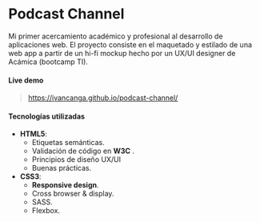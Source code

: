 # Podcast Channel 

Mi primer acercamiento académico y profesional al desarrollo de aplicaciones web. El proyecto consiste en el maquetado y estilado de una web app a partir de un hi-fi mockup hecho por un UX/UI designer de Acámica (bootcamp TI).

#### Live demo

> https://ivancanga.github.io/podcast-channel/

#### Tecnologías utilizadas

- **HTML5**:
  - Etiquetas semánticas.
  - Validación de código en **W3C** .
  - Principios de diseño UX/UI
  - Buenas prácticas.
- **CSS3**:
  - **Responsive design**.
  - Cross browser & display.
  - SASS.
  - Flexbox.